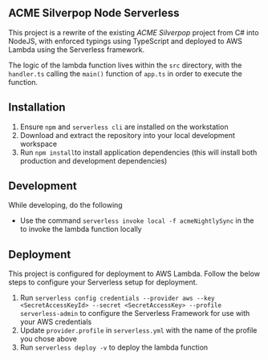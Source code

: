 
## ACME Silverpop Node Serverless
This project is a rewrite of the existing *ACME Silverpop* project from C# into NodeJS, with enforced typings using TypeScript and deployed to AWS Lambda using the Serverless framework.

The logic of the lambda function lives within the `src` directory, with the `handler.ts` calling the `main()` function of `app.ts` in order to execute the function.

## Installation 

 1. Ensure  `npm` and `serverless cli` are installed on the workstation 
 2. Download and extract the repository into your local development workspace
 3. Run `npm install`to install application dependencies (this will install both production and development dependencies)


## Development
While developing, do the following
 - Use the command `serverless invoke local -f acmeNightlySync` in the to invoke the lambda function locally

 
## Deployment
This project is configured for deployment to AWS Lambda. Follow the below steps to configure your Serverless setup for deployment.

 1. Run `serverless config credentials --provider aws --key <SecretAccessKeyId> --secret <SecretAccessKey> --profile serverless-admin` to configure the Serverless Framework for use with your AWS credentials
 2. Update `provider.profile` in `serverless.yml` with the name of the profile you chose above
 3. Run `serverless deploy -v` to deploy the lambda function
 


